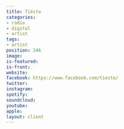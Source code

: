 ```yaml
---
title: Tiësto
categories:
- radio
- digital
- artist
tags:
- artist
position: 246
image: 
is-featured: 
is-front: 
website: 
facebook: https://www.facebook.com/tiesto/
twitter: 
instagram: 
spotify: 
soundcloud: 
youtube: 
apple: 
layout: client
---
```


